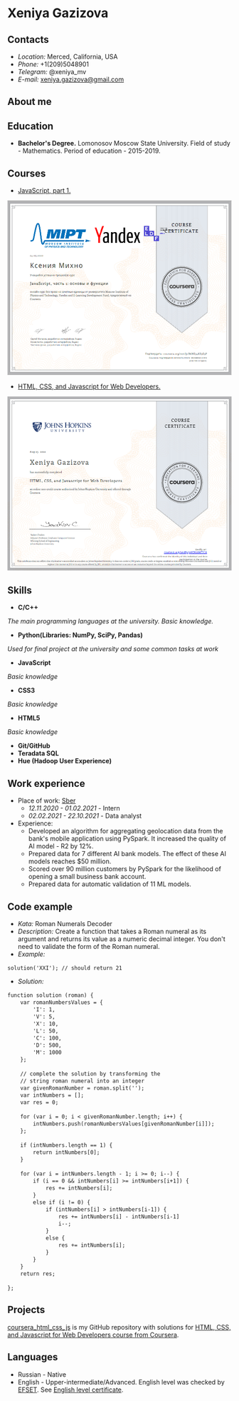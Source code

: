# Xeniya Gazizova
## Contacts
* *Location:* Merced, California, USA
* *Phone:* +1(209)5048901
* *Telegram:* @xeniya_mv
* *E-mail:* xeniya.gazizova@gmail.com

## About me

## Education
* **Bachelor's Degree.** Lomonosov Moscow State University. Field of study - Mathematics. Period of education - 2015-2019.

## Courses
* [JavaScript, part 1.](https://www.coursera.org/learn/javascript-osnovy-i-funktsii)

![Coursera course 1](/images/coursera_js_1.png)

* [HTML, CSS, and Javascript for Web Developers.](https://www.coursera.org/learn/html-css-javascript-for-web-developers)

![Coursera course 2](/images/coursera_html_css_js.png)

## Skills
* **C/C++**

*The main programming languages at the university. Basic knowledge.*
* **Python(Libraries: NumPy, SciPy, Pandas)**

*Used for final project at the university and some common tasks at work*
* **JavaScript**

*Basic knowledge*
* **CSS3**

*Basic knowledge*
* **HTML5**

*Basic knowledge*
* **Git/GitHub**
* **Teradata SQL**
* **Hue (Hadoop User Experience)**

## Work experience
* Place of work: [Sber](www.sberbank.ru)
    - *12.11.2020 - 01.02.2021* - Intern
    - *02.02.2021 - 22.10.2021* - Data analyst
* Experience:
    - Developed an algorithm for aggregating geolocation data from the bank's mobile application using PySpark. It increased the quality of AI model - R2 by 12%.
    - Prepared data for 7 different AI bank models. The effect of these AI models reaches $50 million.
    - Scored over 90 million customers by PySpark for the likelihood of opening a small business bank account.
    - Prepared data for automatic validation of 11 ML models.


## Code example
* *Kata:* Roman Numerals Decoder
* *Description:* Create a function that takes a Roman numeral as its argument and returns its value as a numeric decimal integer. You don't need to validate the form of the Roman numeral.
* *Example:*
```
solution('XXI'); // should return 21

```
* *Solution:*
```
function solution (roman) {
    var romanNumbersValues = {
        'I': 1,
        'V': 5,
        'X': 10,
        'L': 50,
        'C': 100,
        'D': 500,
        'M': 1000
    };

    // complete the solution by transforming the
    // string roman numeral into an integer
    var givenRomanNumber = roman.split('');
    var intNumbers = [];
    var res = 0;
  
    for (var i = 0; i < givenRomanNumber.length; i++) {
        intNumbers.push(romanNumbersValues[givenRomanNumber[i]]);
    };
  
    if (intNumbers.length == 1) {
        return intNumbers[0];
    }

    for (var i = intNumbers.length - 1; i >= 0; i--) {
        if (i == 0 && intNumbers[i] >= intNumbers[i+1]) {
            res += intNumbers[i];
        }
        else if (i != 0) {
            if (intNumbers[i] > intNumbers[i-1]) {
                res += intNumbers[i] - intNumbers[i-1]
                i--;
            }
            else {
                res += intNumbers[i];
            }
        }
    }
    return res;

};

```

## Projects
[coursera_html_css_js](https://github.com/XeniyaMV/coursera_html_css_js) is my GitHub repository with solutions for  [HTML, CSS, and Javascript for Web Developers course from Coursera](https://www.coursera.org/learn/html-css-javascript-for-web-developers).

## Languages
* Russian - Native
* English - Upper-intermediate/Advanced. English level was checked by [EFSET](https://www.efset.org/ef-set-50/).
See [English level certificate](/images/EF%20SET%20Certificate.pdf).
